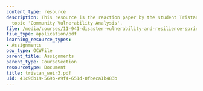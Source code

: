 ```yaml
---
content_type: resource
description: This resource is the reaction paper by the student Tristan Weir on the
  topic 'Community Vulnerability Analysis'.
file: /media/courses/11-941-disaster-vulnerability-and-resilience-spring-2005/41c96b19569be9f4651d0fbeca1b483b_tristan_weir3.pdf
file_type: application/pdf
learning_resource_types:
- Assignments
ocw_type: OCWFile
parent_title: Assignments
parent_type: CourseSection
resourcetype: Document
title: tristan_weir3.pdf
uid: 41c96b19-569b-e9f4-651d-0fbeca1b483b
---
```

